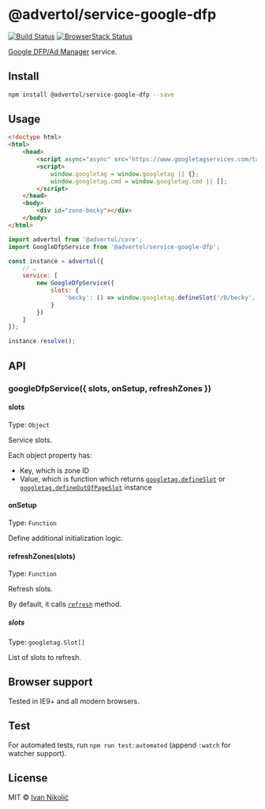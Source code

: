 # @advertol/service-google-dfp

[![Build Status][ci-img]][ci] [![BrowserStack Status][browserstack-img]][browserstack]

[Google DFP/Ad Manager](https://admanager.google.com/) service.

## Install

```sh
npm install @advertol/service-google-dfp --save
```

## Usage

```html
<!doctype html>
<html>
	<head>
		<script async="async" src="https://www.googletagservices.com/tag/js/gpt.js"></script>
		<script>
			window.googletag = window.googletag || {};
			window.googletag.cmd = window.googletag.cmd || [];
		</script>
	</head>
	<body>
		<div id="zone-becky"></div>
	</body>
</html>
```

```js
import advertol from '@advertol/core';
import GoogleDfpService from '@advertol/service-google-dfp';

const instance = advertol({
	// …
	service: [
		new GoogleDfpService({
			slots: {
				'becky': () => window.googletag.defineSlot('/0/becky', ['fluid'], 'zone-becky').addService(window.googletag.pubads())
			}
		})
	]
});

instance.resolve();
```

## API

### googleDfpService({ slots, onSetup, refreshZones })

#### slots

Type: `Object`

Service slots.

Each object property has:

* Key, which is zone ID
* Value, which is function which returns [`googletag.defineSlot`][googletag-define-slot] or [`googletag.defineOutOfPageSlot`][googletag-define-outofpage-slot] instance

#### onSetup

Type: `Function`

Define additional initialization logic.

#### refreshZones(slots)

Type: `Function`

Refresh slots.

By default, it calls [`refresh`][googletag-refresh] method.

##### slots

Type: `googletag.Slot[]`

List of slots to refresh.

## Browser support

Tested in IE9+ and all modern browsers.

## Test

For automated tests, run `npm run test:automated` (append `:watch` for watcher support).

## License

MIT © [Ivan Nikolić](http://ivannikolic.com)

[ci]: https://travis-ci.com/niksy/advertol
[ci-img]: https://travis-ci.com/niksy/advertol.svg?branch=master
[browserstack]: https://www.browserstack.com/
[browserstack-img]: https://www.browserstack.com/automate/badge.svg?badge_key=OEoyeTlOV05LL25aemN4WU5kN3VGQzBFT3lrc0FZcjhSeDJNS0hwWDU5RT0tLTI3blFyU3d2a3dCT2xGb1NBczZtVXc9PQ==--e720201c13e584cd0b47e31366072e08d7d87710
[googletag-define-slot]: https://developers.google.com/doubleclick-gpt/reference#googletag.defineSlot
[googletag-define-outofpage-slot]: https://developers.google.com/doubleclick-gpt/reference#googletag.defineOutOfPageSlot
[googletag-refresh]: https://developers.google.com/doubleclick-gpt/reference#googletag.PubAdsService_refresh
